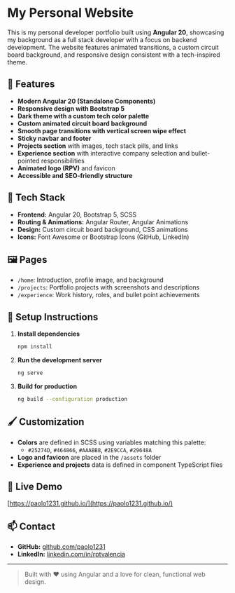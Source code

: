 # My Personal Website

This is my personal developer portfolio built using **Angular 20**, showcasing my background as a full stack developer with a focus on backend development. The website features animated transitions, a custom circuit board background, and responsive design consistent with a tech-inspired theme.

## 🚀 Features

- **Modern Angular 20 (Standalone Components)**
- **Responsive design with Bootstrap 5**
- **Dark theme with a custom tech color palette**
- **Custom animated circuit board background**
- **Smooth page transitions with vertical screen wipe effect**
- **Sticky navbar and footer**
- **Projects section** with images, tech stack pills, and links
- **Experience section** with interactive company selection and bullet-pointed responsibilities
- **Animated logo (RPV)** and favicon
- **Accessible and SEO-friendly structure**

## 🧱 Tech Stack

- **Frontend:** Angular 20, Bootstrap 5, SCSS
- **Routing & Animations:** Angular Router, Angular Animations
- **Design:** Custom circuit board background, CSS animations
- **Icons:** Font Awesome or Bootstrap Icons (GitHub, LinkedIn)

## 🖼️ Pages

- `/home`: Introduction, profile image, and background
- `/projects`: Portfolio projects with screenshots and descriptions
- `/experience`: Work history, roles, and bullet point achievements

## 🧩 Setup Instructions

1. **Install dependencies**
   ```bash
   npm install
   ```

2. **Run the development server**
   ```bash
   ng serve
   ```

3. **Build for production**
   ```bash
   ng build --configuration production
   ```

## 🖌️ Customization

- **Colors** are defined in SCSS using variables matching this palette:
  - `#25274D`, `#464866`, `#AAABB8`, `#2E9CCA`, `#29648A`
- **Logo and favicon** are placed in the `/assets` folder
- **Experience and projects** data is defined in component TypeScript files

## 🔗 Live Demo

[https://paolo1231.github.io/](https://paolo1231.github.io/)

## 📫 Contact

- **GitHub:** [github.com/paolo1231](https://github.com/paolo1231)
- **LinkedIn:** [linkedin.com/in/rptvalencia](https://www.linkedin.com/in/rptvalencia/)

---

> Built with ❤️ using Angular and a love for clean, functional web design.
